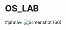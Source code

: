 # OS_LAB
#jahnavi
![Screenshot (66)](https://github.com/user-attachments/assets/05001c6f-119f-41f2-b305-08f3b528b2b2)




